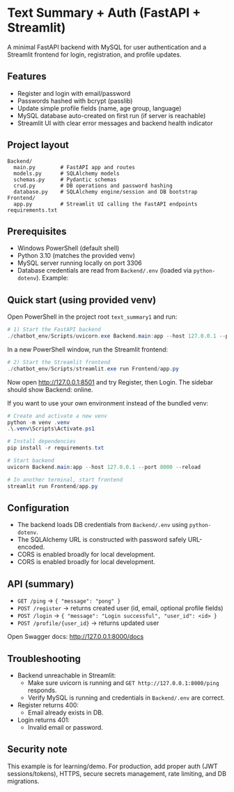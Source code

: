 # Text Summary + Auth (FastAPI + Streamlit)

A minimal FastAPI backend with MySQL for user authentication and a Streamlit frontend for login, registration, and profile updates.

## Features
- Register and login with email/password
- Passwords hashed with bcrypt (passlib)
- Update simple profile fields (name, age group, language)
- MySQL database auto-created on first run (if server is reachable)
- Streamlit UI with clear error messages and backend health indicator

## Project layout
```
Backend/
  main.py        # FastAPI app and routes
  models.py      # SQLAlchemy models
  schemas.py     # Pydantic schemas
  crud.py        # DB operations and password hashing
  database.py    # SQLAlchemy engine/session and DB bootstrap
Frontend/
  app.py         # Streamlit UI calling the FastAPI endpoints
requirements.txt
```

## Prerequisites
- Windows PowerShell (default shell)
- Python 3.10 (matches the provided venv)
- MySQL server running locally on port 3306
- Database credentials are read from `Backend/.env` (loaded via `python-dotenv`). Example:


## Quick start (using provided venv)
Open PowerShell in the project root `text_summary1` and run:

```powershell
# 1) Start the FastAPI backend
./chatbot_env/Scripts/uvicorn.exe Backend.main:app --host 127.0.0.1 --port 8000 --reload
```

In a new PowerShell window, run the Streamlit frontend:

```powershell
# 2) Start the Streamlit frontend
./chatbot_env/Scripts/streamlit.exe run Frontend/app.py
```

Now open http://127.0.0.1:8501 and try Register, then Login. The sidebar should show Backend: online.

If you want to use your own environment instead of the bundled venv:

```powershell
# Create and activate a new venv
python -m venv .venv
.\.venv\Scripts\Activate.ps1

# Install dependencies
pip install -r requirements.txt

# Start backend
uvicorn Backend.main:app --host 127.0.0.1 --port 8000 --reload

# In another terminal, start frontend
streamlit run Frontend/app.py
```

## Configuration
- The backend loads DB credentials from `Backend/.env` using `python-dotenv`.
- The SQLAlchemy URL is constructed with password safely URL-encoded.
- CORS is enabled broadly for local development.
- CORS is enabled broadly for local development.

## API (summary)
- `GET /ping` → `{ "message": "pong" }`
- `POST /register` → returns created user (id, email, optional profile fields)
- `POST /login` → `{ "message": "Login successful", "user_id": <id> }`
- `POST /profile/{user_id}` → returns updated user

Open Swagger docs: http://127.0.0.1:8000/docs

## Troubleshooting
- Backend unreachable in Streamlit:
  - Make sure uvicorn is running and `GET http://127.0.0.1:8000/ping` responds.
  - Verify MySQL is running and credentials in `Backend/.env` are correct.
- Register returns 400:
  - Email already exists in DB.
- Login returns 401:
  - Invalid email or password.

## Security note
This example is for learning/demo. For production, add proper auth (JWT sessions/tokens), HTTPS, secure secrets management, rate limiting, and DB migrations.
